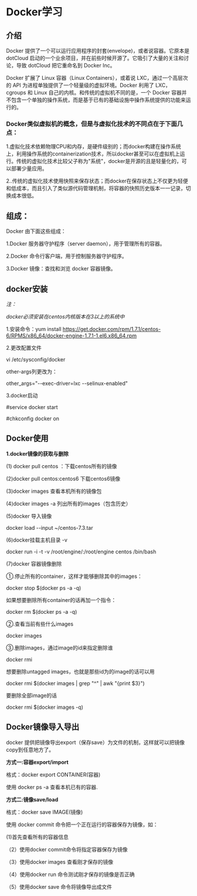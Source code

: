 # Docker学习

## 介绍

Docker 提供了一个可以运行应用程序的封套(envelope)，或者说容器。它原本是 dotCloud 启动的一个业余项目，并在前些时候开源了。它吸引了大量的关注和讨论，导致 dotCloud 把它重命名到 Docker Inc。

Docker 扩展了 Linux 容器（Linux Containers），或着说 LXC，通过一个高层次的 API 为进程单独提供了一个轻量级的虚拟环境。Docker 利用了 LXC， cgroups 和 Linux 自己的内核。和传统的虚拟机不同的是，一个 Docker 容器并不包含一个单独的操作系统，而是基于已有的基础设施中操作系统提供的功能来运行的。

### Docker类似虚拟机的概念，但是与虚拟化技术的不同点在于下面几点：

1.虚拟化技术依赖物理CPU和内存，是硬件级别的；而docker构建在操作系统上，利用操作系统的containerization技术，所以docker甚至可以在虚拟机上运行。传统的虚拟化技术比较父子称为"系统"，docker是开源的且是轻量化的，可以部署少量应用。

2..传统的虚拟化技术使用快照来保存状态；而docker在保存状态上不仅更为轻便和低成本，而且引入了类似源代码管理机制，将容器的快照历史版本一一记录，切换成本很低。

## 组成：

Docker 由下面这些组成：

1.Docker 服务器守护程序（server daemon），用于管理所有的容器。

2.Docker 命令行客户端，用于控制服务器守护程序。

3.Docker 镜像：查找和浏览 docker 容器镜像。

## docker安装

*注：*

*docker必须安装在centos内核版本在3以上的系统中*

1.安装命令：yum install https://get.docker.com/rpm/1.7.1/centos-6/RPMS/x86_64/docker-engine-1.7.1-1.el6.x86_64.rpm

2.更改配置文件

vi /etc/sysconfig/docker

other-args列更改为：

other_args="--exec-driver=lxc --selinux-enabled"

3.docker启动

\#service docker start

\#chkconfig docker on

## Docker使用

**1.docker镜像的获取与删除**

(1) docker pull centos ：下载centos所有的镜像

(2)docker pull centos:centos6  下载centos6镜像

(3)docker images  查看本机所有的镜像包

(4)docker images -a  列出所有的images（包含历史）

(5)docker 导入镜像

docker load --input ~/centos-7.3.tar

(6)docker挂载主机目录 -v

docker run -i -t -v /root/engine/:/root/engine centos /bin/bash

 (7)docker 容器镜像删除

①.停止所有的container，这样才能够删除其中的images：

docker stop $(docker ps -a -q)

如果想要删除所有container的话再加一个指令：

docker rm $(docker ps -a -q)

②.查看当前有些什么images

docker images

③.删除images，通过image的id来指定删除谁

docker rmi <image id>

想要删除untagged images，也就是那些id为<None>的image的话可以用

docker rmi $(docker images | grep "^<none>" | awk "{print $3}")

要删除全部image的话

docker rmi $(docker images -q)

## Docker镜像导入导出

docker 提供把镜像导出export（保存save）为文件的机制，这样就可以把镜像copy到任意地方了。

**方式一:容器export/import**

格式：docker export CONTAINER(容器)

使用 docker ps -a 查看本机已有的容器.

**方式二:镜像save/load**

格式：docker save IMAGE(镜像)

使用  docker commit <CONTAIN-ID> <IMAGE-NAME>命令把一个正在运行的容器保存为镜像，如：

   (1)首先查看所有的容器信息

（2）使用docker commit命令将指定容器保存为镜像

（3）使用docker images 查看刚才保存的镜像

（4）使用docker run 命令测试刚才保存的镜像是否正确

（5）使用docker save 命令将镜像导出成文件







